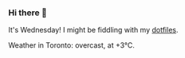 ### Hi there :wave:

It's Wednesday! I might be fiddling with my [dotfiles](https://github.com/bewuethr/dotfiles).

Weather in Toronto: overcast, at +3°C.
